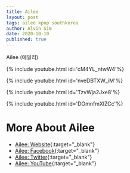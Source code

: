 ```yaml
---
title: Ailee
layout: post
tags: ailee kpop southkorea
author: Alvin Sim
date: 2020-10-10
published: true
---
```


Ailee (에일리)

{% include youtube.html id='cM4YL_ntwW4'%}

{% include youtube.html id='nveDBTXW_iM'%}

{% include youtube.html id='TzvWja2Jxe8'%}

{% include youtube.html id='DOmnfmXlZCc'%}

# More About Ailee

- [Ailee: Website](http://rocket3-ent.com/ailee/eng/main/){:target="_blank"}
- [Ailee: Facebook](https://www.facebook.com/AileeLoveOfficial/){:target="_blank"}
- [Ailee: Twitter](https://twitter.com/itzailee){:target="_blank"}
- [Ailee: YouTube](https://www.youtube.com/user/aileemusic){:target="_blank"}

